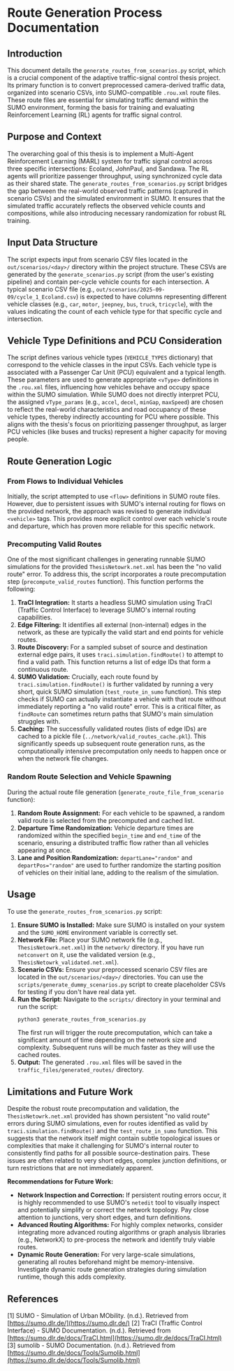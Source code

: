 # Route Generation Process Documentation

## Introduction

This document details the `generate_routes_from_scenarios.py` script, which is a crucial component of the adaptive traffic-signal control thesis project. Its primary function is to convert preprocessed camera-derived traffic data, organized into scenario CSVs, into SUMO-compatible `.rou.xml` route files. These route files are essential for simulating traffic demand within the SUMO environment, forming the basis for training and evaluating Reinforcement Learning (RL) agents for traffic signal control.

## Purpose and Context

The overarching goal of this thesis is to implement a Multi-Agent Reinforcement Learning (MARL) system for traffic signal control across three specific intersections: Ecoland, JohnPaul, and Sandawa. The RL agents will prioritize passenger throughput, using synchronized cycle data as their shared state. The `generate_routes_from_scenarios.py` script bridges the gap between the real-world observed traffic patterns (captured in scenario CSVs) and the simulated environment in SUMO. It ensures that the simulated traffic accurately reflects the observed vehicle counts and compositions, while also introducing necessary randomization for robust RL training.

## Input Data Structure

The script expects input from scenario CSV files located in the `out/scenarios/<day>/` directory within the project structure. These CSVs are generated by the `generate_scenarios.py` script (from the user's existing pipeline) and contain per-cycle vehicle counts for each intersection. A typical scenario CSV file (e.g., `out/scenarios/2025-09-09/cycle_1_Ecoland.csv`) is expected to have columns representing different vehicle classes (e.g., `car`, `motor`, `jeepney`, `bus`, `truck`, `tricycle`), with the values indicating the count of each vehicle type for that specific cycle and intersection.

## Vehicle Type Definitions and PCU Consideration

The script defines various vehicle types (`VEHICLE_TYPES` dictionary) that correspond to the vehicle classes in the input CSVs. Each vehicle type is associated with a Passenger Car Unit (PCU) equivalent and a typical length. These parameters are used to generate appropriate `<vType>` definitions in the `.rou.xml` files, influencing how vehicles behave and occupy space within the SUMO simulation. While SUMO does not directly interpret PCU, the assigned `vType_params` (e.g., `accel`, `decel`, `minGap`, `maxSpeed`) are chosen to reflect the real-world characteristics and road occupancy of these vehicle types, thereby indirectly accounting for PCU where possible. This aligns with the thesis's focus on prioritizing passenger throughput, as larger PCU vehicles (like buses and trucks) represent a higher capacity for moving people.

## Route Generation Logic

### From Flows to Individual Vehicles

Initially, the script attempted to use `<flow>` definitions in SUMO route files. However, due to persistent issues with SUMO's internal routing for flows on the provided network, the approach was revised to generate individual `<vehicle>` tags. This provides more explicit control over each vehicle's route and departure, which has proven more reliable for this specific network.

### Precomputing Valid Routes

One of the most significant challenges in generating runnable SUMO simulations for the provided `ThesisNetowrk.net.xml` has been the "no valid route" error. To address this, the script incorporates a route precomputation step (`precompute_valid_routes` function). This function performs the following:

1.  **TraCI Integration:** It starts a headless SUMO simulation using TraCI (Traffic Control Interface) to leverage SUMO's internal routing capabilities.
2.  **Edge Filtering:** It identifies all external (non-internal) edges in the network, as these are typically the valid start and end points for vehicle routes.
3.  **Route Discovery:** For a sampled subset of source and destination external edge pairs, it uses `traci.simulation.findRoute()` to attempt to find a valid path. This function returns a list of edge IDs that form a continuous route.
4.  **SUMO Validation:** Crucially, each route found by `traci.simulation.findRoute()` is further validated by running a very short, quick SUMO simulation (`test_route_in_sumo` function). This step checks if SUMO can actually instantiate a vehicle with that route without immediately reporting a "no valid route" error. This is a critical filter, as `findRoute` can sometimes return paths that SUMO's main simulation struggles with.
5.  **Caching:** The successfully validated routes (lists of edge IDs) are cached to a pickle file (`../network/valid_routes_cache.pkl`). This significantly speeds up subsequent route generation runs, as the computationally intensive precomputation only needs to happen once or when the network file changes.

### Random Route Selection and Vehicle Spawning

During the actual route file generation (`generate_route_file_from_scenario` function):

1.  **Random Route Assignment:** For each vehicle to be spawned, a random valid route is selected from the precomputed and cached list.
2.  **Departure Time Randomization:** Vehicle departure times are randomized within the specified `begin_time` and `end_time` of the scenario, ensuring a distributed traffic flow rather than all vehicles appearing at once.
3.  **Lane and Position Randomization:** `departLane="random"` and `departPos="random"` are used to further randomize the starting position of vehicles on their initial lane, adding to the realism of the simulation.

## Usage

To use the `generate_routes_from_scenarios.py` script:

1.  **Ensure SUMO is Installed:** Make sure SUMO is installed on your system and the `SUMO_HOME` environment variable is correctly set.
2.  **Network File:** Place your SUMO network file (e.g., `ThesisNetowrk.net.xml`) in the `network/` directory. If you have run `netconvert` on it, use the validated version (e.g., `ThesisNetowrk_validated.net.xml`).
3.  **Scenario CSVs:** Ensure your preprocessed scenario CSV files are located in the `out/scenarios/<day>/` directories. You can use the `scripts/generate_dummy_scenarios.py` script to create placeholder CSVs for testing if you don't have real data yet.
4.  **Run the Script:** Navigate to the `scripts/` directory in your terminal and run the script:
    ```bash
    python3 generate_routes_from_scenarios.py
    ```
    The first run will trigger the route precomputation, which can take a significant amount of time depending on the network size and complexity. Subsequent runs will be much faster as they will use the cached routes.
5.  **Output:** The generated `.rou.xml` files will be saved in the `traffic_files/generated_routes/` directory.

## Limitations and Future Work

Despite the robust route precomputation and validation, the `ThesisNetowrk.net.xml` provided has shown persistent "no valid route" errors during SUMO simulations, even for routes identified as valid by `traci.simulation.findRoute()` and the `test_route_in_sumo` function. This suggests that the network itself might contain subtle topological issues or complexities that make it challenging for SUMO's internal router to consistently find paths for all possible source-destination pairs. These issues are often related to very short edges, complex junction definitions, or turn restrictions that are not immediately apparent.

**Recommendations for Future Work:**

*   **Network Inspection and Correction:** If persistent routing errors occur, it is highly recommended to use SUMO's `netedit` tool to visually inspect and potentially simplify or correct the network topology. Pay close attention to junctions, very short edges, and turn definitions.
*   **Advanced Routing Algorithms:** For highly complex networks, consider integrating more advanced routing algorithms or graph analysis libraries (e.g., NetworkX) to pre-process the network and identify truly viable routes.
*   **Dynamic Route Generation:** For very large-scale simulations, generating all routes beforehand might be memory-intensive. Investigate dynamic route generation strategies during simulation runtime, though this adds complexity.


## References

[1] SUMO - Simulation of Urban MObility. (n.d.). Retrieved from [https://sumo.dlr.de/](https://sumo.dlr.de/)
[2] TraCI (Traffic Control Interface) - SUMO Documentation. (n.d.). Retrieved from [https://sumo.dlr.de/docs/TraCI.html](https://sumo.dlr.de/docs/TraCI.html)
[3] sumolib - SUMO Documentation. (n.d.). Retrieved from [https://sumo.dlr.de/docs/Tools/Sumolib.html](https://sumo.dlr.de/docs/Tools/Sumolib.html)


